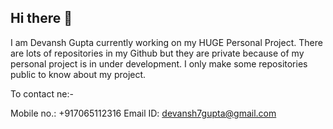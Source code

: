 ## Hi there 👋

<!--
**DevanshGupta7/DevanshGupta7** is a ✨ _special_ ✨ repository because its `README.md` (this file) appears on your GitHub profile.

Here are some ideas to get you started:

- 🔭 I’m currently working on ...
- 🌱 I’m currently learning ...
- 👯 I’m looking to collaborate on ...
- 🤔 I’m looking for help with ...
- 💬 Ask me about ...
- 📫 How to reach me: ...
- 😄 Pronouns: ...
- ⚡ Fun fact: ...
-->

I am Devansh Gupta currently working on my HUGE Personal Project. There are lots of repositories in my Github but they are private because of my personal project is in under development.
I only make some repositories public to know about my project.

To contact ne:-

Mobile no.: +917065112316
Email ID: devansh7gupta@gmail.com
